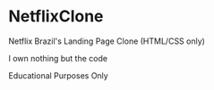 # NetflixClone
Netflix Brazil's Landing Page Clone (HTML/CSS only)

I own nothing but the code

Educational Purposes Only
